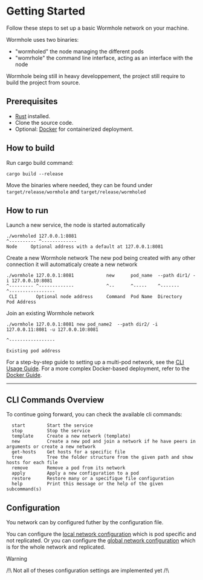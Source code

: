 # Getting Started

Follow these steps to set up a basic Wormhole network on your machine.

Wormhole uses two binaries:
 - "wormholed" the node managing the different pods
 - "womrhole" the command line interface, acting as an interface with the node

 Wormhole being still in heavy developpement, the project still require to build the project from source.

## Prerequisites

- [Rust](https://www.rust-lang.org/tools/install) installed.
- Clone the source code.
- Optional: [Docker](https://docs.docker.com/get-docker/) for containerized deployment.

## How to build

Run cargo build command:
```
cargo build --release
```

Move the binaries where needed, they can be found under `target/release/wormhole` and `target/release/wormholed`

## How to run

Launch a new service, the node is started automatically
```
./wormholed 127.0.0.1:8081
^---------- ^-------------
Node     Optional address with a default at 127.0.0.1:8081
```

Create a new Wormhole network
The new pod being created with any other connection it will automaticaly create a new network
```
./wormhole 127.0.0.1:8081            new      pod_name  --path dir1/ -i 127.0.0.10:8081
^--------- ^-------------            ^--      ^-----    ^-------        ^-----------------
 CLI       Optional node address     Command  Pod Name  Directory       Pod Address
```

Join an existing Wormhole network
```
./wormhole 127.0.0.1:8081 new pod_name2  --path dir2/ -i 127.0.0.11:8081 -u 127.0.0.10:8081
                                                                            ^-----------------
                                                                            Existing pod address
```

For a step-by-step guide to setting up a multi-pod network, see the [CLI Usage Guide](docs/getting-started/memo-cli.md).
For a more complex Docker-based deployment, refer to the [Docker Guide](docs/getting-started/docker-guide.md).

---

## CLI Commands Overview

To continue going forward, you can check the available cli commands:

```
  start        Start the service
  stop         Stop the service
  template     Create a new network (template)
  new          Create a new pod and join a network if he have peers in arguments or create a new network
  get-hosts    Get hosts for a specific file
  tree         Tree the folder structure from the given path and show hosts for each file
  remove       Remove a pod from its network
  apply        Apply a new configuration to a pod
  restore      Restore many or a specifique file configuration
  help         Print this message or the help of the given subcommand(s)
```

## Configuration

You network can by configured futher by the configuration file.

You can configure the [local network configuration](../../docs/technical/configuration/local_conf.md) which is pod specific and not replicated.
Or you can configure the [global network configuration](../../docs/technical/configuration/global_conf.md) which is for the whole network and replicated.

> [!WARNING]
> /!\ Not all of theses configuration settings are implemented yet /!\
